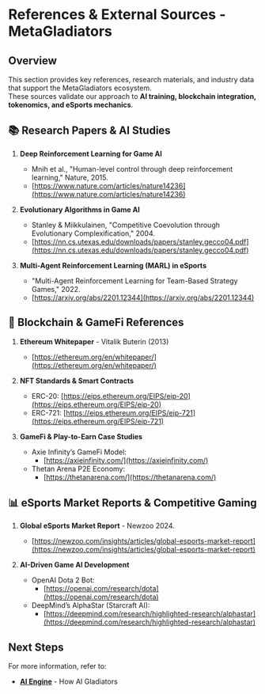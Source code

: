 # References & External Sources - MetaGladiators

## Overview
This section provides key references, research materials, and industry data that support the MetaGladiators ecosystem.  
These sources validate our approach to **AI training, blockchain integration, tokenomics, and eSports mechanics**.

## 📚 Research Papers & AI Studies
1. **Deep Reinforcement Learning for Game AI**
   - Mnih et al., "Human-level control through deep reinforcement learning," Nature, 2015.
   - [https://www.nature.com/articles/nature14236](https://www.nature.com/articles/nature14236)

2. **Evolutionary Algorithms in Game AI**
   - Stanley & Miikkulainen, "Competitive Coevolution through Evolutionary Complexification," 2004.
   - [https://nn.cs.utexas.edu/downloads/papers/stanley.gecco04.pdf](https://nn.cs.utexas.edu/downloads/papers/stanley.gecco04.pdf)

3. **Multi-Agent Reinforcement Learning (MARL) in eSports**
   - "Multi-Agent Reinforcement Learning for Team-Based Strategy Games," 2022.
   - [https://arxiv.org/abs/2201.12344](https://arxiv.org/abs/2201.12344)

## 🔗 Blockchain & GameFi References
1. **Ethereum Whitepaper** - Vitalik Buterin (2013)  
   - [https://ethereum.org/en/whitepaper/](https://ethereum.org/en/whitepaper/)

2. **NFT Standards & Smart Contracts**
   - ERC-20: [https://eips.ethereum.org/EIPS/eip-20](https://eips.ethereum.org/EIPS/eip-20)
   - ERC-721: [https://eips.ethereum.org/EIPS/eip-721](https://eips.ethereum.org/EIPS/eip-721)

3. **GameFi & Play-to-Earn Case Studies**
   - Axie Infinity’s GameFi Model:
     - [https://axieinfinity.com/](https://axieinfinity.com/)
   - Thetan Arena P2E Economy:
     - [https://thetanarena.com/](https://thetanarena.com/)

## 📊 eSports Market Reports & Competitive Gaming
1. **Global eSports Market Report** - Newzoo 2024.
   - [https://newzoo.com/insights/articles/global-esports-market-report](https://newzoo.com/insights/articles/global-esports-market-report)

2. **AI-Driven Game AI Development**
   - OpenAI Dota 2 Bot:
     - [https://openai.com/research/dota](https://openai.com/research/dota)
   - DeepMind’s AlphaStar (Starcraft AI):
     - [https://deepmind.com/research/highlighted-research/alphastar](https://deepmind.com/research/highlighted-research/alphastar)

## Next Steps
For more information, refer to:
- **[AI Engine](02_ai_engine.md)** - How AI Gladiators 
